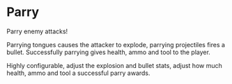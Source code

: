 # Parry

Parry enemy attacks!

Parrying tongues causes the attacker to explode, parrying projectiles fires a
bullet. Successfully parrying gives health, ammo and tool to the player.

Highly configurable, adjust the explosion and bullet stats, adjust how much
health, ammo and tool a successful parry awards.
